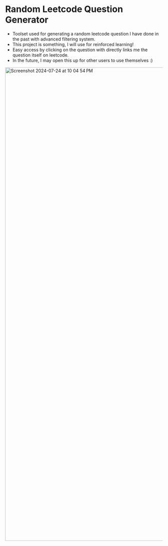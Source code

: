 # Random Leetcode Question Generator 
- Toolset used for generating a random leetcode question I have done in the past with advanced filtering system.
- This project is something, I will use for reinforced learning!
- Easy access by clicking on the question with directly links me the question itself on leetcode.
- In the future, I may open this up for other users to use themselves :) 
<img width="1512" alt="Screenshot 2024-07-24 at 10 04 54 PM" src="https://github.com/user-attachments/assets/f30c17e3-c939-4286-a216-946bbb6ad2b4">
